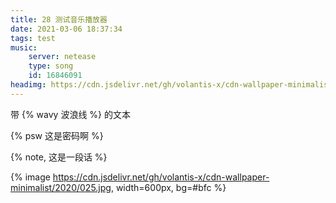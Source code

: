 ```yaml
---
title: 28 测试音乐播放器
date: 2021-03-06 18:37:34
tags: test
music: 
	server: netease
	type: song
	id: 16846091
headimg: https://cdn.jsdelivr.net/gh/volantis-x/cdn-wallpaper-minimalist/2020/025.jpg
---
```


带 {% wavy 波浪线 %} 的文本

{% psw 这是密码啊 %}

{% note, 这是一段话 %}

{% image https://cdn.jsdelivr.net/gh/volantis-x/cdn-wallpaper-minimalist/2020/025.jpg, width=600px, bg=#bfc %}